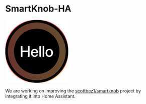 # SmartKnob-HA

![alt text](./pics/hello.png "Hello")

We are working on improving the [scottbez1/smartknob](https://github.com/scottbez1/smartknob) project by integrating it into Home Assistant.
